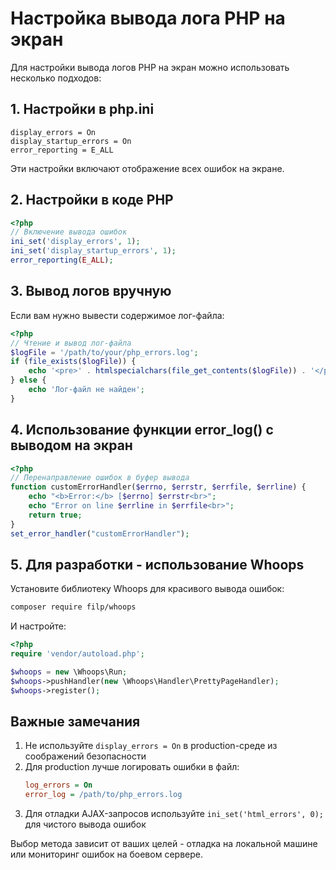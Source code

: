 # Настройка вывода лога PHP на экран

Для настройки вывода логов PHP на экран можно использовать несколько подходов:

## 1. Настройки в php.ini

```
display_errors = On
display_startup_errors = On
error_reporting = E_ALL
```

Эти настройки включают отображение всех ошибок на экране.

## 2. Настройки в коде PHP

```php
<?php
// Включение вывода ошибок
ini_set('display_errors', 1);
ini_set('display_startup_errors', 1);
error_reporting(E_ALL);
```

## 3. Вывод логов вручную

Если вам нужно вывести содержимое лог-файла:

```php
<?php
// Чтение и вывод лог-файла
$logFile = '/path/to/your/php_errors.log';
if (file_exists($logFile)) {
    echo '<pre>' . htmlspecialchars(file_get_contents($logFile)) . '</pre>';
} else {
    echo 'Лог-файл не найден';
}
```

## 4. Использование функции error_log() с выводом на экран

```php
<?php
// Перенаправление ошибок в буфер вывода
function customErrorHandler($errno, $errstr, $errfile, $errline) {
    echo "<b>Error:</b> [$errno] $errstr<br>";
    echo "Error on line $errline in $errfile<br>";
    return true;
}
set_error_handler("customErrorHandler");
```

## 5. Для разработки - использование Whoops

Установите библиотеку Whoops для красивого вывода ошибок:

```bash
composer require filp/whoops
```

И настройте:

```php
<?php
require 'vendor/autoload.php';

$whoops = new \Whoops\Run;
$whoops->pushHandler(new \Whoops\Handler\PrettyPageHandler);
$whoops->register();
```

## Важные замечания

1. Не используйте `display_errors = On` в production-среде из соображений безопасности
2. Для production лучше логировать ошибки в файл:
   ```ini
   log_errors = On
   error_log = /path/to/php_errors.log
   ```
3. Для отладки AJAX-запросов используйте `ini_set('html_errors', 0);` для чистого вывода ошибок

Выбор метода зависит от ваших целей - отладка на локальной машине или мониторинг ошибок на боевом сервере.